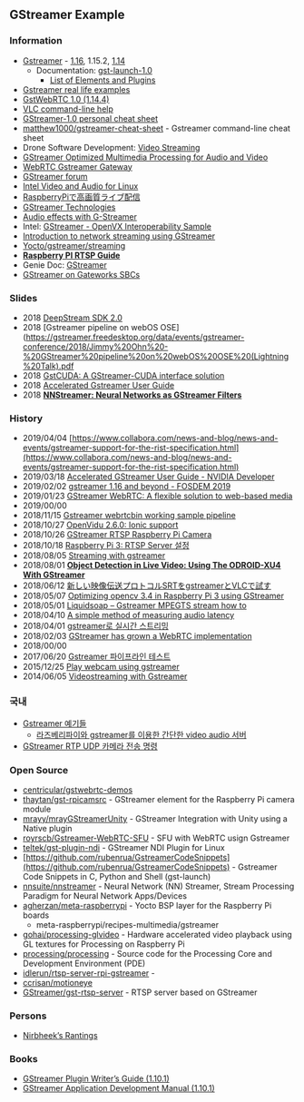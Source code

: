 ## GStreamer Example

### Information
- [Gstreamer](https://gstreamer.freedesktop.org/) - [1.16](https://gstreamer.freedesktop.org/releases/1.16/), 1.15.2, [1.14](https://gstreamer.freedesktop.org/releases/1.14/)
    - Documentation: [gst-launch-1.0](https://gstreamer.freedesktop.org/documentation/tools/gst-launch.html)
        - [List of Elements and Plugins](https://gstreamer.freedesktop.org/documentation/plugins.html)
- [Gstreamer real life examples](http://4youngpadawans.com/gstreamer-real-life-examples/)
- [GstWebRTC 1.0 (1.14.4)](https://lazka.github.io/pgi-docs/GstWebRTC-1.0/index.html)
- [VLC command-line help](https://wiki.videolan.org/VLC_command-line_help/)
- [GStreamer-1.0 personal cheat sheet](https://gist.github.com/strezh/9114204)
- [matthew1000/gstreamer-cheat-sheet](https://github.com/matthew1000/gstreamer-cheat-sheet) - Gstreamer command-line cheat sheet
- Drone Software Development: [Video Streaming](https://theiotlearninginitiative.gitbook.io/bitol/virtual-drone-solution/features/video-streaming)
- [GStreamer Optimized Multimedia Processing for Audio and Video](https://www.psirep.com/system/files/GStreamer%20Optimized%20Multimedia%20Processing%20for%20Audio%20and%20Video%20white%20paper.pdf)
- [WebRTC Gstreamer Gateway](https://swmansion.com/webrtc)
- [GStreamer forum](https://spectrum.chat/gstreamer?tab=posts)
- [Intel Video and Audio for Linux](https://01.org/linuxmedia/quickstart/overview)
- [RaspberryPiで高画質ライブ配信](http://dz.plala.jp/wiki/index.php/RaspberryPi%E3%81%A7%E9%AB%98%E7%94%BB%E8%B3%AA%E3%83%A9%E3%82%A4%E3%83%96%E9%85%8D%E4%BF%A1)
- [GStreamer Technologies](https://developer.ridgerun.com/wiki/index.php?title=GStreamer_Technologies)
- [Audio effects with G-Streamer](https://www.ittiam.com/wp-content/uploads/2017/12/Audio_Effects_with_G-Streamer.pdf)
- Intel: [GStreamer - OpenVX Interoperability Sample](https://software.intel.com/en-us/sample-gstreamer-openvx-interoperability)
- [Introduction to network streaming using GStreamer](https://developer.ridgerun.com/wiki/index.php/Introduction_to_network_streaming_using_GStreamer)
- [Yocto/gstreamer/streaming](http://trac.gateworks.com/wiki/Yocto/gstreamer/streaming)
- [**Raspberry PI RTSP Guide**](https://www.stev.org/post/raspberrypisimplertspserver)
- Genie Doc: [GStreamer](https://genie.webierta.skn1.com/wiki/gstreamer)
- [GStreamer on Gateworks SBCs](http://trac.gateworks.com/wiki/Yocto/gstreamer#gst-variable-rtsp-server)



### Slides
- 2018 [DeepStream SDK 2.0](http://on-demand.gputechconf.com/gtc-au/pdf/DeepStreamSDK-ettikan-sharing.pdf)
- 2018 [Gstreamer pipeline on webOS OSE](https://gstreamer.freedesktop.org/data/events/gstreamer-conference/2018/Jimmy%20Ohn%20-%20GStreamer%20pipeline%20on%20webOS%20OSE%20(Lightning%20Talk).pdf
- 2018 [GstCUDA: A GStreamer-CUDA interface solution](https://gstreamer.freedesktop.org/data/events/gstreamer-conference/2018/Jos%C3%A9%20Jim%C3%A9nez-Chavarr%C4%B1%CC%81a%20-%20GstCUDA:%20A%20GStreamer-CUDA%20interface%20solution%20(Lightning%20Talk).pdf)
- 2018 [Accelerated Gstreamer User Guide](https://developer.download.nvidia.com/embedded/L4T/r31_Release_v1.0/Docs/Accelerated_GStreamer_User_Guide.pdf?w-FjfyCgri2qxmCtwnzhMhjK5emQaHGA2wLSyP-rmJrTQlNi1FETp93FpAAJAJxphtzSeBKHBE8_3a1lUp_SNgn1A7D4rqSCZ8JwmzRWO9Hn4tB2Hc5JUop-BroNDJLPAew402NKCFSPktA941zNnMKXOTKEEme-hmaka4EleJJH4NyY-pI)
- 2018 [**NNStreamer: Neural Networks as GStreamer Filters**](https://www.researchgate.net/publication/329750345_NNStreamer_Neural_Networks_as_GStreamer_Filters)


### History
- 2019/04/04 [https://www.collabora.com/news-and-blog/news-and-events/gstreamer-support-for-the-rist-specification.html](https://www.collabora.com/news-and-blog/news-and-events/gstreamer-support-for-the-rist-specification.html)
- 2019/03/18 [Accelerated GStreamer User Guide - NVIDIA Developer](https://developer.nvidia.com/embedded/dlc/l4t-accelerated-gstreamer-guide-32-1)
- 2019/02/02 [gstreamer 1.16 and beyond - FOSDEM 2019](https://fosdem.org/2019/schedule/event/media_gstreamer_1_16/attachments/slides/3027/export/events/attachments/media_gstreamer_1_16/slides/3027/FOSDEM_2019_OpenMedia_GStreamer_1_16_and_beyond.pdf)
- 2019/01/23 [GStreamer WebRTC: A flexible solution to web-based media](https://opensource.com/article/19/1/gstreamer)
- 2019/00/00
- 2018/11/15 [Gstreamer webrtcbin working sample pipeline](https://stackoverflow.com/questions/53267038/gstreamer-webrtcbin-working-sample-pipeline)
- 2018/10/27 [OpenVidu 2.6.0: Ionic support](https://medium.com/@openvidu/openvidu-2-6-0-ionic-support-33c395e59c45)
- 2018/10/26 [GStreamer RTSP Raspberry Pi Camera](https://idle.run/rtsp-server-rpi-gstreamer)
- 2018/10/18 [Raspberry Pi 3: RTSP Server 설정](https://imsoftpro.tistory.com/53)
- 2018/08/05 [Streaming with gstreamer](http://patrickelectric.work/streaming_with_gstreamer/)
- 2018/08/01 [**Object Detection in Live Video: Using The ODROID-XU4 With GStreamer**](https://magazine.odroid.com/article/object-detection-in-live-video-using-the-odroid-xu4-with-gstreamer/)
- 2018/06/12 [新しい映像伝送プロトコルSRTをgstreamerとVLCで試す](https://qiita.com/tetsu_koba/items/b12a6de83185a5267217)
- 2018/05/07 [Optimizing opencv 3.4 in Raspberry Pi 3 using GStreamer](http://www.ebenezertechs.com/optimizing-opencv-3-4-in-raspberry-pi-3-using-gstreamer/)
- 2018/05/01 [Liquidsoap – Gstreamer MPEGTS stream how to](https://www.autonarcosis.com/2018/05/01/liquidsoap-gstreamer-mpegts-stream-how-to/)
- 2018/04/10 [A simple method of measuring audio latency](http://blog.nirbheek.in/2018/04/a-simple-method-of-measuring-audio.html)
- 2018/04/01 [gstreamer로 실시간 스트리밍](https://kldp.org/node/159391)
- 2018/02/03 [GStreamer has grown a WebRTC implementation](http://blog.nirbheek.in/2018/02/gstreamer-webrtc.html)
- 2018/00/00
- 2017/06/20 [Gstreamer 파이프라인 테스트](https://myserena.tistory.com/89)
- 2015/12/25 [Play webcam using gstreamer](https://medium.com/@petehouston/play-webcam-using-gstreamer-9b7596e4e181)
- 2014/06/05 [Videostreaming with Gstreamer](http://z25.org/static/_rd_/videostreaming_intro_plab/index.html)


### 국내
- [Gstreamer 예기들](https://m.blog.naver.com/PostList.nhn?blogId=jedijaja&categoryNo=7&logCode=0&categoryName=Gstreamer%20%EC%98%88%EA%B8%B0%EB%93%A4)
    - [라즈베리파이와 gstreamer를 이용한 간단한 video audio 서버](https://m.blog.naver.com/jedijaja/221001104246)
- [GStreamer RTP UDP 카메라 전송 명령](http://blog.naver.com/PostView.nhn?blogId=chandong83&logNo=221263551742)


### Open Source
- [centricular/gstwebrtc-demos](https://github.com/centricular/gstwebrtc-demos)
- [thaytan/gst-rpicamsrc](https://github.com/thaytan/gst-rpicamsrc) - GStreamer element for the Raspberry Pi camera module
- [mrayy/mrayGStreamerUnity](https://github.com/mrayy/mrayGStreamerUnity) - GStreamer Integration with Unity using a Native plugin
- [royrscb/Gstreamer-WebRTC-SFU](https://github.com/royrscb/Gstreamer-WebRTC-SFU) - SFU with WebRTC usign Gstreamer
- [teltek/gst-plugin-ndi](https://github.com/teltek/gst-plugin-ndi) - GStreamer NDI Plugin for Linux
- [https://github.com/rubenrua/GstreamerCodeSnippets](https://github.com/rubenrua/GstreamerCodeSnippets) - Gstreamer Code Snippets in C, Python and Shell (gst-launch)
- [nnsuite/nnstreamer](https://github.com/nnsuite/nnstreamer) - Neural Network (NN) Streamer, Stream Processing Paradigm for Neural Network Apps/Devices
- [agherzan/meta-raspberrypi](https://github.com/agherzan/meta-raspberrypi) - Yocto BSP layer for the Raspberry Pi boards
    - meta-raspberrypi/recipes-multimedia/gstreamer
- [gohai/processing-glvideo](https://github.com/gohai/processing-glvideo) - Hardware accelerated video playback using GL textures for Processing on Raspberry Pi
- [processing/processing](https://github.com/processing/processing) - Source code for the Processing Core and Development Environment (PDE)
- [idlerun/rtsp-server-rpi-gstreamer](https://github.com/idlerun/rtsp-server-rpi-gstreamer) - 
- [ccrisan/motioneye](https://github.com/ccrisan/motioneye)
- [GStreamer/gst-rtsp-server](https://github.com/GStreamer/gst-rtsp-server) - RTSP server based on GStreamer


### Persons
- [Nirbheek’s Rantings](http://blog.nirbheek.in/)

### Books
- [GStreamer Plugin Writer’s Guide (1.10.1)](https://gstreamer.freedesktop.org/data/doc/gstreamer/head/pwg/pwg.pdf)
- [GStreamer Application Development Manual (1.10.1)](https://gstreamer.freedesktop.org/data/doc/gstreamer/head/manual/manual.pdf)





